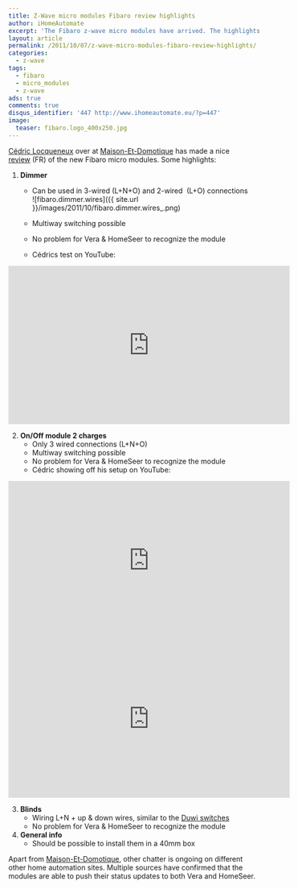 ```yaml
---
title: Z-Wave micro modules Fibaro review highlights
author: iHomeAutomate
excerpt: 'The Fibaro z-wave micro modules have arrived. The highlights of the initial test(s) are summarized in this article.'
layout: article
permalink: /2011/10/07/z-wave-micro-modules-fibaro-review-highlights/
categories:
  - z-wave
tags:
  - fibaro
  - micro_modules
  - z-wave
ads: true
comments: true
disqus_identifier: '447 http://www.ihomeautomate.eu/?p=447'
image:
  teaser: fibaro.logo_400x250.jpg
---
```

[ Cédric Locqueneux][1] over at [Maison-Et-Domotique][2] has made a nice [review][3] (FR) of the new Fibaro micro modules. Some highlights:

1. **Dimmer**  
    * Can be used in 3-wired (L+N+O) and 2-wired  (L+O) connections  
    ![fibaro.dimmer.wires]({{ site.url }}/images/2011/10/fibaro.dimmer.wires_.png)<br/>
    
    * Multiway switching possible  
    * No problem for Vera & HomeSeer to recognize the module  
    * Cédrics test on YouTube:
     
<iframe width="560" height="315" src="https://www.youtube.com/embed/ZdOmDop1rkc" frameborder="0"></iframe>
    
2. **On/Off module 2 charges**  
    * Only 3 wired connections (L+N+O)  
    * Multiway switching possible  
    * No problem for Vera & HomeSeer to recognize the module  
    * Cédric showing off his setup on YouTube: 

<iframe width="560" height="315" src="https://www.youtube.com/embed/7UKWjEDO_A4" frameborder="0"></iframe><br/>

<iframe width="560" height="315" src="https://www.youtube.com/embed/mxUb7X-gXAs" frameborder="0"></iframe>
    
3. **Blinds**  
    * Wiring L+N + up & down wires, similar to the [Duwi switches][5]  
    * No problem for Vera & HomeSeer to recognize the module
4. **General info**  
    * Should be possible to install them in a 40mm box

Apart from [Maison-Et-Domotique][2], other chatter is ongoing on different other home automation sites. Multiple sources have confirmed that the modules are able to push their status updates to both Vera and HomeSeer.

 [1]: http://www.maison-et-domotique.com/author/cedriclocqueneux/
 [2]: http://www.maison-et-domotique.com
 [3]: http://www.maison-et-domotique.com/2011/10/07/zwave-test-des-micro-modules-fibaro/
 [4]: http://www.ihomeautomate.eu/wp-content/uploads/2011/10/fibaro.dimmer.wires_.png
 [5]: http://www.duewi.de/index.php?productid=37344
